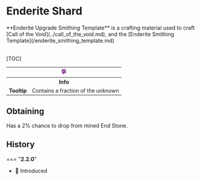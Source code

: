 # Enderite Shard
<div class="result kohara-infobox-grid" markdown>
<div markdown class="kohara-infobox-text">
**Enderite Upgrade Smithing Template** is a crafting material used to craft [Call of the Void](../call_of_the_void.md), and the [Enderite Smithing Template](/enderite_smithing_template.md)
<br><br>

[TOC]

</div>
<div class="kohara-infobox-table">
  <table id="kohara-infobox--item">
	<tr>
		<th colspan="2" class="kohara-infobox--top-image"><img src="../../../assets/items/enderite_shard.png"></th>
	</tr>
	<tr>
		<th colspan="2">Info</th>
	</tr>
	<tr>
		<td><b>Tooltip</b></td>
		<td>
    Contains a fraction of the unknown
    </td>
	</tr>
</table>
</div>
</div>

## Obtaining
Has a 2% chance to drop from mined End Stone.

## History
=== "**2.2.0**"
  - :rocket: Introduced
